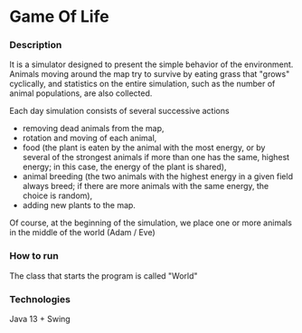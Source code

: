 # Game Of Life

### Description
It is a simulator designed to present the simple behavior of the environment. Animals moving around the map try to survive by eating grass that "grows" cyclically, and statistics on the entire simulation, such as the number of animal populations, are also collected.

Each day simulation consists of several successive actions
* removing dead animals from the map,
* rotation and moving of each animal,
* food (the plant is eaten by the animal with the most energy, or by several of the strongest animals if more than one has the same, highest energy; in this case, the energy of the plant is shared),
* animal breeding (the two animals with the highest energy in a given field always breed; if there are more animals with the same energy, the choice is random),
* adding new plants to the map.

Of course, at the beginning of the simulation, we place one or more animals in the middle of the world (Adam / Eve)

### How to run
The class that starts the program is called "World"

### Technologies
Java 13 + Swing
